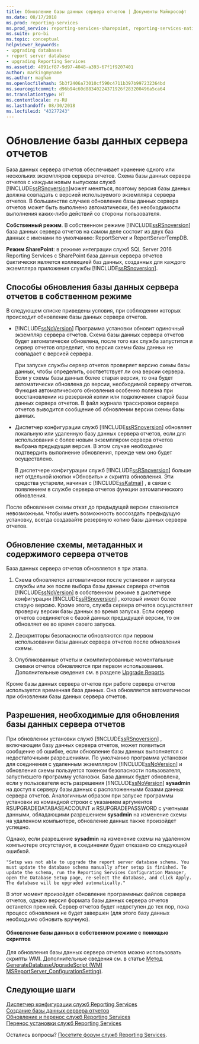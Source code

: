 ```yaml
---
title: Обновление базы данных сервера отчетов | Документы Майкрософт
ms.date: 08/17/2018
ms.prod: reporting-services
ms.prod_service: reporting-services-sharepoint, reporting-services-native
ms.suite: pro-bi
ms.topic: conceptual
helpviewer_keywords:
- upgrading databases
- report server database
- upgrading Reporting Services
ms.assetid: 4091cf87-9d97-4048-a393-67f1f9207401
author: markingmyname
ms.author: maghan
ms.openlocfilehash: 5b3f2406a73010cf590c4711b397b997232364bd
ms.sourcegitcommit: d96b94c60d88340224371926f283200496a5ca64
ms.translationtype: HT
ms.contentlocale: ru-RU
ms.lasthandoff: 08/30/2018
ms.locfileid: "43277243"
---
```

# <a name="upgrade-a-report-server-database"></a>Обновление базы данных сервера отчетов

База данных сервера отчетов обеспечивает хранение одного или нескольких экземпляров сервера отчетов. Схема базы данных сервера отчетов с каждым новым выпуском служб [!INCLUDE[ssRSnoversion](../../includes/ssrsnoversion-md.md)]может меняться, поэтому версия базы данных должна совпадать с версией используемого экземпляра сервера отчетов. В большинстве случаев обновление базы данных сервера отчетов может быть выполнено автоматически, без необходимости выполнения каких-либо действий со стороны пользователя.  
  
 **Собственный режим**. В собственном режиме [!INCLUDE[ssRSnoversion](../../includes/ssrsnoversion-md.md)] база данных сервера отчетов на самом деле состоит из двух баз данных с именами по умолчанию: ReportServer и ReportServerTempDB.  
  
 **Режим SharePoint**: в режиме интеграции служб SQL Server 2016 Reporting Services с SharePoint база данных сервера отчетов фактически является коллекцией баз данных, созданных для каждого экземпляра приложения службы [!INCLUDE[ssRSnoversion](../../includes/ssrsnoversion-md.md)].  

## <a name="ways-to-upgrade-a-native-mode-report-server-database"></a>Способы обновления базы данных сервера отчетов в собственном режиме

 В следующем списке приведены условия, при соблюдении которых происходит обновление базы данных сервера отчетов.  
  
-   [!INCLUDE[ssNoVersion](../../includes/ssnoversion-md.md)] Программа установки обновит одиночный экземпляр сервера отчетов. Схема базы данных сервера отчетов будет автоматически обновлена, после того как служба запустится и сервер отчетов определит, что версия схемы базы данных не совпадает с версией сервера.  
  
     При запуске службы сервер отчетов проверяет версию схемы базы данных, чтобы определить, соответствует ли она версии сервера. Если у схемы базы данных более старая версия, то она будет автоматически обновлена до версии, необходимой серверу отчетов. Функция автоматического обновления особенно полезна при восстановлении из резервной копии или подключении старой базы данных сервера отчетов. В файл журнала трассировки сервера отчетов выводится сообщение об обновлении версии схемы базы данных.  
  
-   Диспетчер конфигурации служб [!INCLUDE[ssRSnoversion](../../includes/ssrsnoversion-md.md)] обновляет локальную или удаленную базу данных сервера отчетов, если для использования с более новым экземпляром сервера отчетов выбрана предыдущая версия. В этом случае необходимо подтвердить выполнение обновления, прежде чем оно будет осуществлено.  
  
     В диспетчере конфигурации служб [!INCLUDE[ssRSnoversion](../../includes/ssrsnoversion-md.md)] больше нет отдельной кнопки «Обновить» и скрипта обновления. Эти средства устарели, начиная с [!INCLUDE[ssKatmai](../../includes/sskatmai-md.md)] , в связи с появлением в службе сервера отчетов функции автоматического обновления.  
  
 После обновления схемы откат до предыдущей версии становится невозможным. Чтобы иметь возможность воссоздать предыдущую установку, всегда создавайте резервную копию базы данных сервера отчетов.  
  
## <a name="how-the-schema-metadata-and-report-server-content-is-updated"></a>Обновление схемы, метаданных и содержимого сервера отчетов  
 База данных сервера отчетов обновляется в три этапа.  
  
1.  Схема обновляется автоматически после установки и запуска службы или же после выбора базы данных сервера отчетов [!INCLUDE[ssNoVersion](../../includes/ssnoversion-md.md)] в собственном режиме в диспетчере конфигурации [!INCLUDE[ssRSnoversion](../../includes/ssrsnoversion-md.md)] , который имеет более старую версию. Кроме этого, служба сервера отчетов осуществляет проверку версии базы данных во время запуска. Если сервер отчетов соединяется с базой данных предыдущей версии, то он обновляет ее во время своего запуска.  
  
2.  Дескрипторы безопасности обновляются при первом использовании базы данных сервера отчетов после обновления схемы.  
  
3.  Опубликованные отчеты и скомпилированные моментальные снимки отчетов обновляются при первом использовании. Дополнительные сведения см. в разделе [Upgrade Reports](../../reporting-services/install-windows/upgrade-reports.md).  
  
 Кроме базы данных сервера отчетов при работе сервера отчетов используется временная база данных. Она обновляется автоматически при обновлении базы данных сервера отчетов.  
  
## <a name="permissions-required-to-upgrade-a-report-server-database"></a>Разрешения, необходимые для обновления базы данных сервера отчетов  
 При обновлении установки служб [!INCLUDE[ssRSnoversion](../../includes/ssrsnoversion-md.md)] , включающем базу данных сервера отчетов, может появиться сообщение об ошибке, если обновление базы данных выполняется с недостаточными разрешениями. По умолчанию программа установки для соединения с удаленным экземпляром [!INCLUDE[ssNoVersion](../../includes/ssnoversion-md.md)] и обновления схемы пользуется токеном безопасности пользователя, запустившего программу установки. База данных будет обновлена, если у пользователя есть разрешения [!INCLUDE[ssNoVersion](../../includes/ssnoversion-md.md)] **sysadmin** на доступ к серверу базы данных с расположенными базами данных сервера отчетов. Аналогичным образом при запуске программы установки из командной строки с указанием аргументов RSUPGRADEDATABASEACCOUNT и RSUPGRADEPASSWORD с учетными данными, обладающими разрешением **sysadmin** на изменение схемы на удаленном компьютере, обновление данных также произойдет успешно.  
  
 Однако, если разрешение **sysadmin** на изменение схемы на удаленном компьютере отсутствуют, в соединении будет отказано со следующей ошибкой.  
  
 `"Setup was not able to upgrade the report server database schema. You must update the database schema manually after setup is finished. To update the schema, run the Reporting Services Configuration Manager, open the Database Setup page, re-select the database, and click Apply. The database will be upgraded automatically."`  
  
 В этот момент произойдет обновление программных файлов сервера отчетов, однако версия формата базы данных сервера отчетов останется прежней. Сервер отчетов будет недоступен до тех пор, пока процесс обновления не будет завершен (для этого базу данных необходимо обновить вручную).  
  
#### <a name="to-upgrade-a-native-mode-database-with-scripts"></a>Обновление базы данных в собственном режиме с помощью скриптов  
 Для обновления базы данных сервера отчетов можно использовать скрипты WMI. Дополнительные сведения см. в статье [Метод GenerateDatabaseUpgradeScript (WMI MSReportServer_ConfigurationSetting)](../../reporting-services/wmi-provider-library-reference/configurationsetting-method-generatedatabaseupgradescript.md).  
  
## <a name="next-steps"></a>Следующие шаги

[Диспетчер конфигурации служб Reporting Services](../../reporting-services/install-windows/reporting-services-configuration-manager-native-mode.md)   
[Создание базы данных сервера отчетов](../../reporting-services/install-windows/ssrs-report-server-create-a-report-server-database.md)  
[Обновление и перенос служб Reporting Services](../../reporting-services/install-windows/upgrade-and-migrate-reporting-services.md)   
[Перенос установки служб Reporting Services](../../reporting-services/install-windows/migrate-a-reporting-services-installation-native-mode.md)  

Остались вопросы? [Посетите форум служб Reporting Services](http://go.microsoft.com/fwlink/?LinkId=620231).
